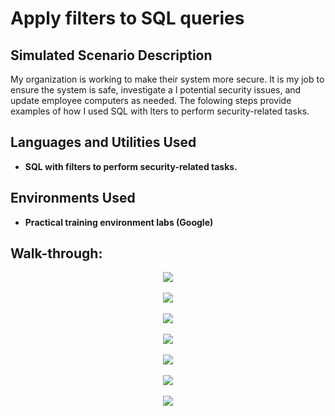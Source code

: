 <h1>Apply filters to SQL queries</h1>

<h2>Simulated Scenario Description</h2>
 My organization is working to make their system more secure. It is my job to ensure the system
 is safe, investigate a l potential security issues, and update employee computers as needed.
 The folowing steps provide examples of how I used SQL with lters to perform
 security-related tasks.
<br />


<h2>Languages and Utilities Used</h2>

- <b>SQL with filters to perform
 security-related tasks.</b> 

<h2>Environments Used </h2>

- <b>Practical training environment labs (Google)</b>

<h2>Walk-through:</h2>

<p align="center">

<img src="https://imgur.com/JkOIn0o.png" />
<br />
<br />
<img src="https://imgur.com/8nT5XzG.png" />
<br />
<br />
<img src="https://imgur.com/xRFSSVo.png" />
<br />
<br />
<img src="https://imgur.com/xRFSSVo.png" />
<br />
<br />
<img src="https://imgur.com/VMiofFi.png" />
<br />
<br />
<img src="https://imgur.com/Gx4xA7y.png" />
<br />
<br />
<img src="https://imgur.com/s8XTFVq.png" />
</p>
